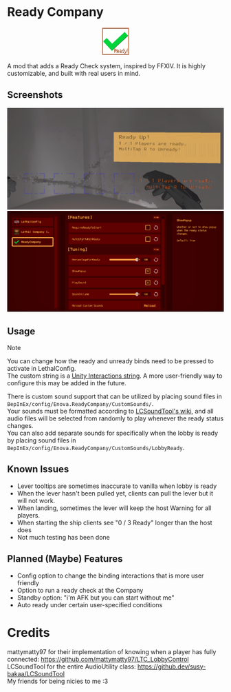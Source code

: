 # Ready Company

<div style="text-align: center;"><img height="64" src="https://github.com/Enovale/ReadyCompany/blob/master/Package/icon.png?raw=true"  alt="ReadyCompany mod icon"/></div>

A mod that adds a Ready Check system, inspired by FFXIV. It is highly customizable, and built with real users in mind.

## Screenshots

![A screenshot of the game with a Tip popup and text anchored to the hotbar that both say "1 / 1 Players are ready. MultiTap R to Unready!"](https://github.com/Enovale/ReadyCompany/blob/master/Package/Screenshots/ss_status.png?raw=true)
![A screenshot showing off the several ReadyCompany configuration options available in LethalConfig.](https://github.com/Enovale/ReadyCompany/blob/master/Package/Screenshots/ss_config.png?raw=true)

## Usage

> [!NOTE]  
> You can change how the ready and unready binds need to be pressed to activate in LethalConfig.  
> The custom string is a [Unity Interactions string](https://docs.unity3d.com/Packages/com.unity.inputsystem@1.11/manual/Interactions.html).
> A more user-friendly way to configure this may be added in the future.

There is custom sound support that can be utilized by placing sound files in `BepInEx/config/Enova.ReadyCompany/CustomSounds/`.  
Your sounds must be formatted according to [LCSoundTool's wiki](https://thunderstore.io/c/lethal-company/p/no00ob/LCSoundTool/wiki/823-loading-a-sound-file-from-disk/),
and all audio files will be selected from randomly to play whenever the ready status changes.  
You can also add separate sounds for specifically when the lobby is ready by placing sound files in `BepInEx/config/Enova.ReadyCompany/CustomSounds/LobbyReady`.

## Known Issues

- Lever tooltips are sometimes inaccurate to vanilla when lobby is ready
- When the lever hasn't been pulled yet, clients can pull the lever but it will not work.
- When landing, sometimes the lever will keep the host Warning for all players.
- When starting the ship clients see "0 / 3 Ready" longer than the host does
- Not much testing has been done

## Planned (Maybe) Features

- Config option to change the binding interactions that is more user friendly
- Option to run a ready check at the Company
- Standby option: "i'm AFK but you can start without me"
- Auto ready under certain user-specified conditions

# Credits

mattymatty97 for their implementation of knowing when a player has fully connected: https://github.com/mattymatty97/LTC_LobbyControl  
LCSoundTool for the entire AudioUtility class: https://github.dev/susy-bakaa/LCSoundTool  
My friends for being nicies to me :3
